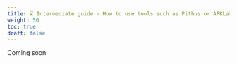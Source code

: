 ```yaml
---
title: ⌛ Intermediate guide - How to use tools such as Pithus or APKLab to conduct mobile app static analysis
weight: 50
toc: true
draft: false
---
```


Coming soon